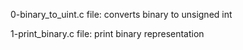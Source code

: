 0-binary_to_uint.c file: converts binary to unsigned int

1-print_binary.c file: print binary representation

